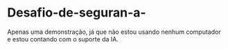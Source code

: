# Desafio-de-seguran-a-
Apenas uma demonstração, já que não estou usando nenhum computador e estou contando com o suporte da IA.
